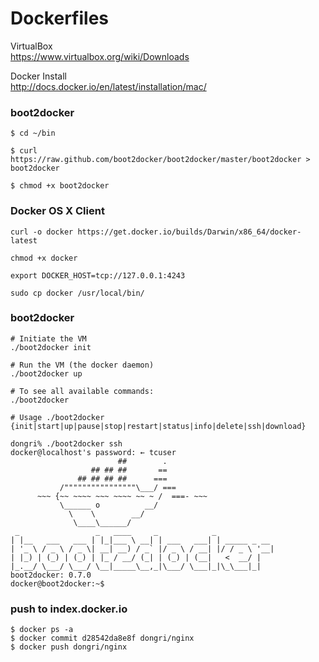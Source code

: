 Dockerfiles
===========

VirtualBox    
https://www.virtualbox.org/wiki/Downloads

Docker Install    
http://docs.docker.io/en/latest/installation/mac/

### boot2docker
```
$ cd ~/bin

$ curl https://raw.github.com/boot2docker/boot2docker/master/boot2docker > boot2docker

$ chmod +x boot2docker
```

### Docker OS X Client
```
curl -o docker https://get.docker.io/builds/Darwin/x86_64/docker-latest

chmod +x docker

export DOCKER_HOST=tcp://127.0.0.1:4243

sudo cp docker /usr/local/bin/
```

### boot2docker
```
# Initiate the VM
./boot2docker init

# Run the VM (the docker daemon)
./boot2docker up

# To see all available commands:
./boot2docker

# Usage ./boot2docker {init|start|up|pause|stop|restart|status|info|delete|ssh|download}

dongri% ./boot2docker ssh
docker@localhost's password: ← tcuser
                        ##        .
                  ## ## ##       ==
               ## ## ## ##      ===
           /""""""""""""""""\___/ ===
      ~~~ {~~ ~~~~ ~~~ ~~~~ ~~ ~ /  ===- ~~~
           \______ o          __/
             \    \        __/
              \____\______/
 _                 _   ____     _            _
| |__   ___   ___ | |_|___ \ __| | ___   ___| | _____ _ __
| '_ \ / _ \ / _ \| __| __) / _` |/ _ \ / __| |/ / _ \ '__|
| |_) | (_) | (_) | |_ / __/ (_| | (_) | (__|   <  __/ |
|_.__/ \___/ \___/ \__|_____\__,_|\___/ \___|_|\_\___|_|
boot2docker: 0.7.0
docker@boot2docker:~$ 

```

### push to index.docker.io

```
$ docker ps -a
$ docker commit d28542da8e8f dongri/nginx
$ docker push dongri/nginx
```

